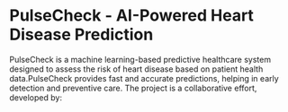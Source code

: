 # PulseCheck - AI-Powered Heart Disease Prediction

PulseCheck is a machine learning-based predictive healthcare system designed to assess the risk of heart disease based on patient health data.PulseCheck provides fast and accurate predictions, helping in early detection and preventive care. The project is a collaborative effort, developed by:

